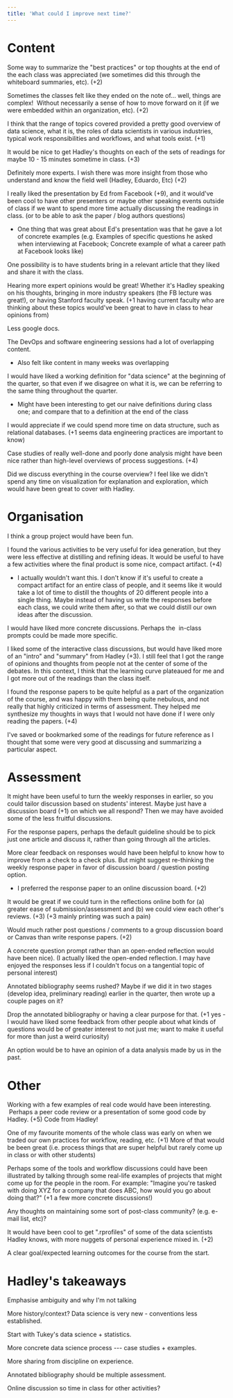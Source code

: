 ```yaml
---
title: 'What could I improve next time?'
---
```


# Content

Some way to summarize the "best practices" or top thoughts at the end of the each class was appreciated (we sometimes did this through the whiteboard summaries, etc). (+2)

Sometimes the classes felt like they ended on the note of... well, things are complex!  Without necessarily a sense of how to move forward on it (if we were embedded within an organization, etc). (+2)  

I think that the range of topics covered provided a pretty good overview of data science, what it is, the roles of data scientists in various industries, typical work responsibilities and workflows, and what tools exist. (+1)

It would be nice to get Hadley's thoughts on each of the sets of readings for maybe 10 - 15 minutes sometime in class. (+3)

Definitely more experts. I wish there was more insight from those who understand and know the field well (Hadley, Eduardo, Etc) (+2)

I really liked the presentation by Ed from Facebook (+9), and it would've been cool to have other presenters or maybe other speaking events outside of class if we want to spend more time actually discussing the readings in class. (or to be able to ask the paper / blog authors questions)

-   One thing that was great about Ed's presentation was that he gave a lot of concrete examples (e.g. Examples of specific questions he asked when interviewing at Facebook; Concrete example of what a career path at Facebook looks like)

One possibility is to have students bring in a relevant article that they liked and share it with the class.

Hearing more expert opinions would be great! Whether it's Hadley speaking on his thoughts, bringing in more industry speakers (the FB lecture was great!), or having Stanford faculty speak. (+1 having current faculty who are thinking about these topics would've been great to have in class to hear opinions from)

Less google docs.

The DevOps and software engineering sessions had a lot of overlapping content.

-   Also felt like content in many weeks was overlapping

I would have liked a working definition for "data science" at the beginning of the quarter, so that even if we disagree on what it is, we can be referring to the same thing throughout the quarter.

-   Might have been interesting to get our naive definitions during class one; and compare that to a definition at the end of the class

I would appreciate if we could spend more time on data structure, such as relational databases. (+1 seems data engineering practices are important to know)

Case studies of really well-done and poorly done analysis might have been nice rather than high-level overviews of process suggestions. (+4)

Did we discuss everything in the course overview? I feel like we didn't spend any time on visualization for explanation and exploration, which would have been great to cover with Hadley.

# Organisation

I think a group project would have been fun.

I found the various activities to be very useful for idea generation, but they were less effective at distilling and refining ideas. It would be useful to have a few activities where the final product is some nice, compact artifact. (+4)

-   I actually wouldn't want this. I don't know if it's useful to create a compact artifact for an entire class of people, and it seems like it would take a lot of time to distill the thoughts of 20 different people into a single thing. Maybe instead of having us write the responses before each class, we could write them after, so that we could distill our own ideas after the discussion.

I would have liked more concrete discussions. Perhaps the  in-class prompts could be made more specific.

I liked some of the interactive class discussions, but would have liked more of an "intro" and "summary" from Hadley (+3). I still feel that I got the range of opinions and thoughts from people not at the center of some of the debates. In this context, I think that the learning curve plateaued for me and I got more out of the readings than the class itself.

I found the response papers to be quite helpful as a part of the organization of the course, and was happy with them being quite nebulous, and not really that highly criticized in terms of assessment. They helped me synthesize my thoughts in ways that I would not have done if I were only reading the papers. (+4)

I've saved or bookmarked some of the readings for future reference as I thought that some were very good at discussing and summarizing a particular aspect.

# Assessment

It might have been useful to turn the weekly responses in earlier, so you could tailor discussion based on students' interest. Maybe just have a discussion board (+1) on which we all respond? Then we may have avoided some of the less fruitful discussions.

For the response papers, perhaps the default guideline should be to pick just one article and discuss it, rather than going through all the articles.

More clear feedback on responses would have been helpful to know how to improve from a check to a check plus. But might suggest re-thinking the weekly response paper in favor of discussion board / question posting option.

-   I preferred the response paper to an online discussion board. (+2)

It would be great if we could turn in the reflections online both for (a) greater ease of submission/assessment and (b) we could view each other's reviews. (+3) (+3 mainly printing was such a pain)

Would much rather post questions / comments to a group discussion board or Canvas than write response papers. (+2)

A concrete question prompt rather than an open-ended reflection would have been nice). (I actually liked the open-ended reflection. I may have enjoyed the responses less if I couldn't focus on a tangential topic of personal interest)

Annotated bibliography seems rushed? Maybe if we did it in two stages (develop idea, preliminary reading) earlier in the quarter, then wrote up a couple pages on it?

Drop the annotated bibliography or having a clear purpose for that. (+1 yes - I would have liked some feedback from other people about what kinds of questions would be of greater interest to not just me; want to make it useful for more than just a weird curiosity)

An option would be to have an opinion of a data analysis made by us in the past.

# Other

Working with a few examples of real code would have been interesting.  Perhaps a peer code review or a presentation of some good code by Hadley. (+5) Code from Hadley!

One of my favourite moments of the whole class was early on when we traded our own practices for workflow, reading, etc. (+1) More of that would be been great (i.e. process things that are super helpful but rarely come up in class or with other students)

Perhaps some of the tools and workflow discussions could have been illustrated by talking through some real-life examples of projects that might come up for the people in the room. For example: "Imagine you're tasked with doing XYZ for a company that does ABC, how would you go about doing that?" (+1 a few more concrete discussions!)

Any thoughts on maintaining some sort of post-class community? (e.g. e-mail list, etc)?

It would have been cool to get ".rprofiles" of some of the data scientists Hadley knows, with more nuggets of personal experience mixed in. (+2)

A clear goal/expected learning outcomes for the course from the start.

# Hadley's takeaways

Emphasise ambiguity and why I'm not talking

More history/context? Data science is very new - conventions less established.

Start with Tukey's data science + statistics.

More concrete data science process --- case studies + examples.

More sharing from discipline on experience.

Annotated bibliography should be multiple assessment.

Online discussion so time in class for other activities?
